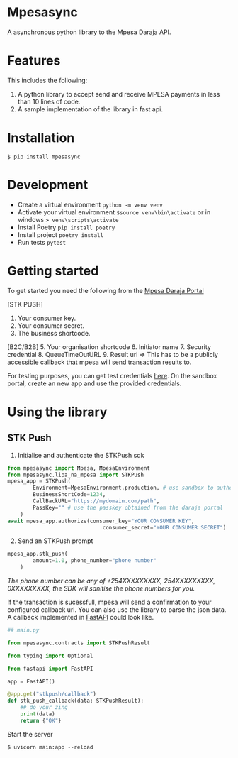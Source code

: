 # Mpesasync

A asynchronous python library to the Mpesa Daraja API.


# Features
This includes the following:
1. A python library to accept send and receive MPESA payments in less than 10 lines of code.
2. A sample implementation of the library in fast api.
# Installation
`$ pip install mpesasync`
# Development
* Create a virtual environment `python -m venv venv`
* Activate your virtual environment `$source venv\bin\activate` or in windows `> venv\scripts\activate`
* Install Poetry `pip install poetry`
* Install project `poetry install`
* Run tests `pytest`

# Getting started

To get started you need the following from the [Mpesa Daraja Portal](https://developer.safaricom.co.ke/)

[STK PUSH]
1. Your consumer key.
2. Your consumer secret.
3. The business shortcode.

[B2C/B2B]
5. Your organisation shortcode
6. Initiator name 
7. Security credential
8. QueueTimeOutURL
9. Result url => This has to be a publicly accessible callback that mpesa will send transaction results to.

For testing purposes, you can get test credentials [here](https://developer.safaricom.co.ke/MyApps).
On the sandbox portal, create an new app and use the provided credentials.

# Using the library
## STK Push

1. Initialise and authenticate the STKPush sdk

```python
from mpesasync import Mpesa, MpesaEnvironment
from mpesasync.lipa_na_mpesa import STKPush
mpesa_app = STKPush(
        Environment=MpesaEnvironment.production, # use sandbox to authenticate with sandbox credentials
        BusinessShortCode=1234, 
        CallBackURL="https://mydomain.com/path",
        PassKey="" # use the passkey obtained from the daraja portal
    )
await mpesa_app.authorize(consumer_key="YOUR CONSUMER KEY",
                              consumer_secret="YOUR CONSUMER SECRET")
```
2. Send an STKPush prompt
```python
mpesa_app.stk_push(
        amount=1.0, phone_number="phone number"
    )
```

_The phone number can be any of +254XXXXXXXXX, 254XXXXXXXXX, 0XXXXXXXXX, the SDK will sanitise the phone numbers for you._

If the transaction is sucessfull, mpesa will send a confirmation to your configured callback url.
You can also use the library to parse the json data.
A callback implemented in [FastAPI](https://fastapi.tiangolo.com/) could look like.
```python
## main.py

from mpesasync.contracts import STKPushResult

from typing import Optional

from fastapi import FastAPI

app = FastAPI()

@app.get("stkpush/callback")
def stk_push_callback(data: STKPushResult):
    ## do your zing
    print(data)
    return {"OK"}

```
Start the server

`$ uvicorn main:app --reload`

